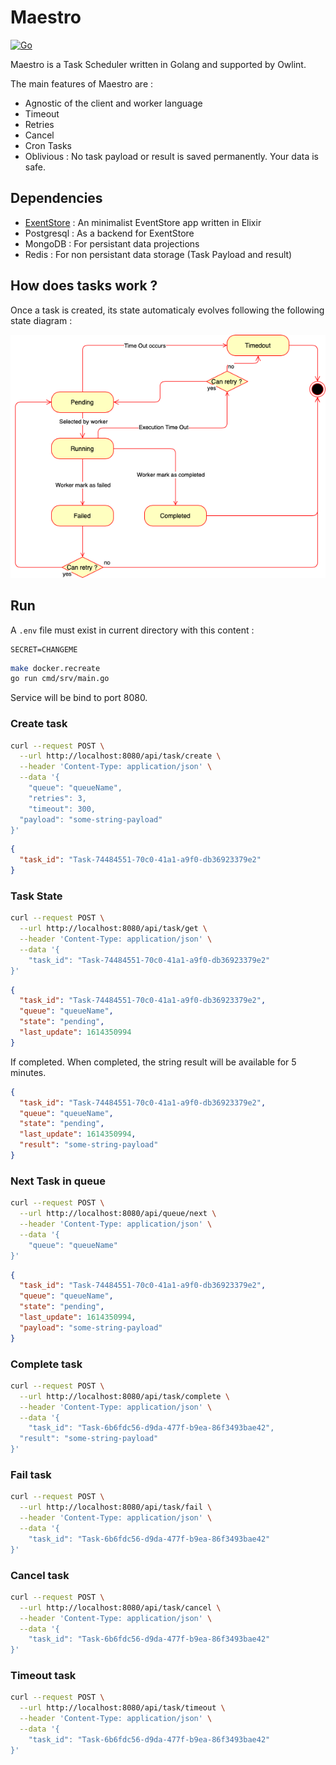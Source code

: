 # Maestro

[![Go](https://github.com/owlint/Maestro/actions/workflows/go.yml/badge.svg)](https://github.com/owlint/Maestro/actions/workflows/go.yml)

Maestro is a Task Scheduler written in Golang and supported by Owlint. 

The main features of Maestro are :

* Agnostic of the client and worker language
* Timeout
* Retries
* Cancel
* Cron Tasks
* Oblivious : No task payload or result is saved permanently. Your data is safe.

## Dependencies

* [ExentStore](https://gitlab.com/mwillema/exentstore) : An minimalist EventStore app written in Elixir
* Postgresql : As a backend for ExentStore
* MongoDB : For persistant data projections
* Redis : For non persistant data storage (Task Payload and result)

## How does tasks work ?
Once a task is created, its state automaticaly evolves following the following state diagram : 

![](documentation/assets/task_states.png)


## Run

A `.env` file must exist in current directory with this content : 
```
SECRET=CHANGEME
```

```bash
make docker.recreate
go run cmd/srv/main.go
```

Service will be bind to port 8080.

### Create task

```bash
curl --request POST \
  --url http://localhost:8080/api/task/create \
  --header 'Content-Type: application/json' \
  --data '{
	"queue": "queueName",
	"retries": 3,
	"timeout": 300,
  "payload": "some-string-payload"
}'
```

```json
{
  "task_id": "Task-74484551-70c0-41a1-a9f0-db36923379e2"
}
```

### Task State

```bash
curl --request POST \
  --url http://localhost:8080/api/task/get \
  --header 'Content-Type: application/json' \
  --data '{
	"task_id": "Task-74484551-70c0-41a1-a9f0-db36923379e2"
}'
```

```json
{
  "task_id": "Task-74484551-70c0-41a1-a9f0-db36923379e2",
  "queue": "queueName",
  "state": "pending",
  "last_update": 1614350994
}
```

If completed. When completed, the string result will be available for 5 minutes.

```json
{
  "task_id": "Task-74484551-70c0-41a1-a9f0-db36923379e2",
  "queue": "queueName",
  "state": "pending",
  "last_update": 1614350994,
  "result": "some-string-payload"
}
```
### Next Task in queue

```bash
curl --request POST \
  --url http://localhost:8080/api/queue/next \
  --header 'Content-Type: application/json' \
  --data '{
	"queue": "queueName"
}'
```

```json
{
  "task_id": "Task-74484551-70c0-41a1-a9f0-db36923379e2",
  "queue": "queueName",
  "state": "pending",
  "last_update": 1614350994,
  "payload": "some-string-payload"
}
```
### Complete task

```bash
curl --request POST \
  --url http://localhost:8080/api/task/complete \
  --header 'Content-Type: application/json' \
  --data '{
	"task_id": "Task-6b6fdc56-d9da-477f-b9ea-86f3493bae42",
  "result": "some-string-payload"
}'
```

### Fail task

```bash
curl --request POST \
  --url http://localhost:8080/api/task/fail \
  --header 'Content-Type: application/json' \
  --data '{
	"task_id": "Task-6b6fdc56-d9da-477f-b9ea-86f3493bae42"
}'
```

### Cancel task

```bash
curl --request POST \
  --url http://localhost:8080/api/task/cancel \
  --header 'Content-Type: application/json' \
  --data '{
	"task_id": "Task-6b6fdc56-d9da-477f-b9ea-86f3493bae42"
}'
```
### Timeout task

```bash
curl --request POST \
  --url http://localhost:8080/api/task/timeout \
  --header 'Content-Type: application/json' \
  --data '{
	"task_id": "Task-6b6fdc56-d9da-477f-b9ea-86f3493bae42"
}'
```
